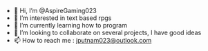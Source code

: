 - 👋 Hi, I’m @AspireGaming023
- 👀 I’m interested in text based rpgs
- 🌱 I’m currently learning how to program
- 💞️ I’m looking to collaborate on several projects, I have good ideas
- 📫 How to reach me : jputnam023@outlook.com

<!---
AspireGaming023/AspireGaming023 is a ✨ special ✨ repository because its `README.md` (this file) appears on your GitHub profile.
You can click the Preview link to take a look at your changes.
--->
